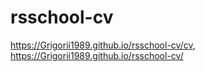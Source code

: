 # rsschool-cv
https://Grigorii1989.github.io/rsschool-cv/cv,
https://Grigorii1989.github.io/rsschool-cv/
